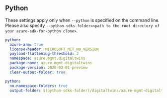 ## Python

These settings apply only when `--python` is specified on the command line.
Please also specify `--python-sdks-folder=<path to the root directory of your azure-sdk-for-python clone>`.

```yaml $(python)
python:
  azure-arm: true
  license-header: MICROSOFT_MIT_NO_VERSION
  payload-flattening-threshold: 2
  namespace: azure.mgmt.digitaltwins
  package-name: azure-mgmt-digitaltwins
  package-version: 2020-03-01-preview
  clear-output-folder: true
```

```yaml $(python)
python:
  no-namespace-folders: true
  output-folder: $(python-sdks-folder)/digitaltwins/azure-mgmt-digitaltwins/azure/mgmt/digitaltwins
```
